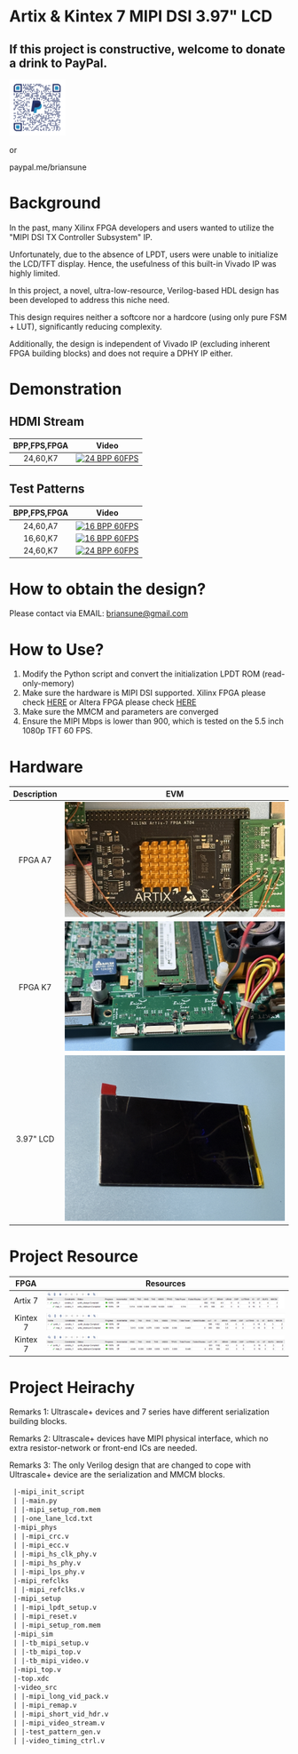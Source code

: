 # Artix & Kintex 7 MIPI DSI 3.97" LCD

## If this project is constructive, welcome to donate a drink to PayPal.

<img src="./images/qrcode.png" style="height:20%; width:20%">

or

paypal.me/briansune

# Background

In the past, many Xilinx FPGA developers and users wanted to utilize the "MIPI DSI TX Controller Subsystem" IP.

Unfortunately, due to the absence of LPDT, users were unable to initialize the LCD/TFT display. Hence, the usefulness of this built-in Vivado IP was highly limited.

In this project, a novel, ultra-low-resource, Verilog-based HDL design has been developed to address this niche need.

This design requires neither a softcore nor a hardcore (using only pure FSM + LUT), significantly reducing complexity.

Additionally, the design is independent of Vivado IP (excluding inherent FPGA building blocks) and does not require a DPHY IP either.

# Demonstration

## HDMI Stream

|BPP,FPS,FPGA|Video|
|:-:|:-:|
|24,60,K7|[![24 BPP 60FPS](https://img.youtube.com/vi/rlplOCCTBx4/mqdefault.jpg)](https://youtube.com/shorts/rlplOCCTBx4)|

## Test Patterns

|BPP,FPS,FPGA|Video|
|:-:|:-:|
|24,60,A7|[![16 BPP 60FPS](https://img.youtube.com/vi/L2Kd1VhOt-M/mqdefault.jpg)](https://youtube.com/video/L2Kd1VhOt-M)|
|16,60,K7|[![16 BPP 60FPS](https://img.youtube.com/vi/XQDi_fEqIr8/mqdefault.jpg)](https://youtube.com/video/XQDi_fEqIr8)|
|24,60,K7|[![24 BPP 60FPS](https://img.youtube.com/vi/FgBSzHJiU9Y/mqdefault.jpg)](https://youtube.com/video/FgBSzHJiU9Y)|

# How to obtain the design?

Please contact via EMAIL: briansune@gmail.com

# How to Use?

1) Modify the Python script and convert the initialization LPDT ROM (read-only-memory)
2) Make sure the hardware is MIPI DSI supported. Xilinx FPGA please check [HERE](https://docs.amd.com/v/u/en-US/xapp894-d-phy-solutions) or Altera FPGA please check [HERE](https://cdrdv2-public.intel.com/666639/an754-683092-666639.pdf)
3) Make sure the MMCM and parameters are converged
4) Ensure the MIPI Mbps is lower than 900, which is tested on the 5.5 inch 1080p TFT 60 FPS.

# Hardware

|Description|EVM|
|:-:|:-:|
|FPGA A7|<img src="./images/fpga_a7.JPG">|
|FPGA K7|<img src="./images/fpga_k7.JPG">|
|3.97" LCD|<img src="./images/lcd_3p97inch_2lanes.JPG">|

# Project Resource

|FPGA|Resources|
|:-:|:-:|
|Artix 7|<img src="./images/A7_24bpp_60fps_3p97inch.png">|
|Kintex 7|<img src="./images/K7_16bpp_60fps_3p97inch.png">|
|Kintex 7|<img src="./images/K7_24bpp_60fps_3p97inch.png">|

# Project Heirachy

Remarks 1: Ultrascale+ devices and 7 series have different serialization building blocks.

Remarks 2: Ultrascale+ devices have MIPI physical interface, which no extra resistor-network or front-end ICs are needed.

Remarks 3: The only Verilog design that are changed to cope with Ultrascale+ device are the serialization and MMCM blocks.

```
 |-mipi_init_script
 | |-main.py
 | |-mipi_setup_rom.mem
 | |-one_lane_lcd.txt
 |-mipi_phys
 | |-mipi_crc.v
 | |-mipi_ecc.v
 | |-mipi_hs_clk_phy.v
 | |-mipi_hs_phy.v
 | |-mipi_lps_phy.v
 |-mipi_refclks
 | |-mipi_refclks.v
 |-mipi_setup
 | |-mipi_lpdt_setup.v
 | |-mipi_reset.v
 | |-mipi_setup_rom.mem
 |-mipi_sim
 | |-tb_mipi_setup.v
 | |-tb_mipi_top.v
 | |-tb_mipi_video.v
 |-mipi_top.v
 |-top.xdc
 |-video_src
 | |-mipi_long_vid_pack.v
 | |-mipi_remap.v
 | |-mipi_short_vid_hdr.v
 | |-mipi_video_stream.v
 | |-test_pattern_gen.v
 | |-video_timing_ctrl.v
```

